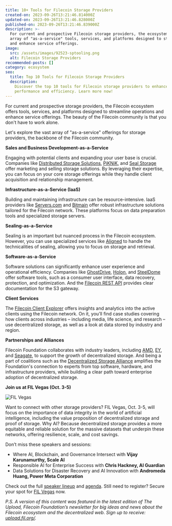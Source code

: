 ```yaml
---
title: 10+ Tools for Filecoin Storage Providers
created-on: 2023-09-26T13:21:46.814000Z
updated-on: 2023-09-26T13:21:46.828000Z
published-on: 2023-09-26T13:21:46.839000Z
description: >-
  For current and prospective Filecoin storage providers, the ecosystem offers an
  array of "as-a-service" tools, services, and platforms designed to streamline operations
  and enhance service offerings.
image:
  src: /assets/images/92523-sptooling.png
  alt: Filecoin Storage Providers
recommended-posts: []
category: ecosystem
seo:
  title: Top 10 Tools for Filecoin Storage Providers
  description:
    Discover the top 10 tools for Filecoin storage providers to enhance
    performance and efficiency. Learn more now!
---
```


For current and prospective storage providers, the Filecoin ecosystem offers tools, services, and platforms designed to streamline operations and enhance service offerings. The beauty of the Filecoin community is that you don't have to work alone.

Let's explore the vast array of "as-a-service" offerings for storage providers, the backbone of the Filecoin community.

**Sales and Business Development-as-a-Service**

Engaging with potential clients and expanding your user base is crucial. Companies like [Distributed Storage Solutions](https://distributedstorage.com/), [PiKNiK](https://www.piknik.cloud/), and [Seal Storage](https://www.sealstorage.io/) offer marketing and selling storage solutions. By leveraging their expertise, you can focus on your core storage offerings while they handle client acquisition and relationship management.

**Infrastructure-as-a-Service (IaaS)**

Building and maintaining infrastructure can be resource-intensive. IaaS providers like [Servers.com](https://www.servers.com/) and [Bitmain](https://www.bitmain.com/about) offer robust infrastructure solutions tailored for the Filecoin network. These platforms focus on data preparation tools and specialized storage servers.

**Sealing-as-a-Service**

Sealing is an important but nuanced process in the Filecoin ecosystem. However, you can use specialized services like [Aligned](https://aligned.co/) to handle the technicalities of sealing, allowing you to focus on storage and retrieval.

**Software-as-a-Service**

Software solutions can significantly enhance user experience and operational efficiency. Companies like [GhostDrive](https://ghostdrive.com/), [Holon](https://holon.investments/), and [SteelDome](https://www.steeldomecyber.com/?doing_wp_cron=1695407596.3194169998168945312500) offer software tools, such as a consumer user interface, data recovery, protection, and optimization. And the [Filecoin REST API](https://filecoin-project.github.io/filecoin-http-api/?utm_source) provides clear documentation for the S3 gateway.

**Client Services**

The [Filecoin Client Explorer](https://filecoin-explorer.com/) offers insights and analytics into the active clients using the Filecoin network. On it, you’ll find case studies covering how clients across industries – including media, life science, and research – use decentralized storage, as well as a look at data stored by industry and region.

**Partnerships and Alliances**

Filecoin Foundation collaborates with industry leaders, including [AMD](https://www.amd.com/en/technologies/blockchain), [EY](https://blockchain.ey.com/), and [Seagate](https://www.seagate.com/products/storage/data-storage-systems/leasing/), to support the growth of decentralized storage. And being a part of coalitions such as the [Decentralized Storage Alliance](https://dsalliance.io/) amplifies the Foundation's connection to experts from top software, hardware, and infrastructure providers, while building a clear path toward enterprise adoption of decentralized storage.

**Join us at FIL Vegas (Oct. 3-5)**

![FIL Vegas](/assets/images/fil-vegas-register-now.png)

Want to connect with other storage providers? FIL Vegas, Oct. 3-5, will focus on the importance of data integrity in the world of artificial intelligence, including the value proposition of decentralized storage and proof of storage. Why AI? Because decentralized storage provides a more equitable and reliable solution for the massive datasets that underpin these networks, offering resilience, scale, and cost savings.

Don’t miss these speakers and sessions:

- Where AI, Blockchain, and Governance Intersect with **Vijay Karunamurthy, Scale AI**
- Responsible AI for Enterprise Success with **Chris Hackney, AI Guardian**
- Data Solutions for Disaster Recovery and AI Innovation with **Andromeda Huang, Power Meta Corporation**

Check out the full [speaker lineup](https://fil-vegas.io/#speakers) and [agenda](https://fil-vegas.io/#agenda). Still need to register? Secure your spot for [FIL Vegas](https://fil-vegas.io/register/) now.

_P.S. A version of this content was featured in the latest edition of The Upload, Filecoin Foundation’s newsletter for big ideas and news about the Filecoin ecosystem and the decentralized web. Sign up to receive: [upload.fil.org/](https://upload.fil.org/)._
